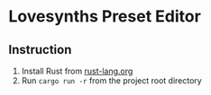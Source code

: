 # Lovesynths Preset Editor

## Instruction

1. Install Rust from [rust-lang.org](https://www.rust-lang.org)
2. Run ``cargo run -r`` from the project root directory